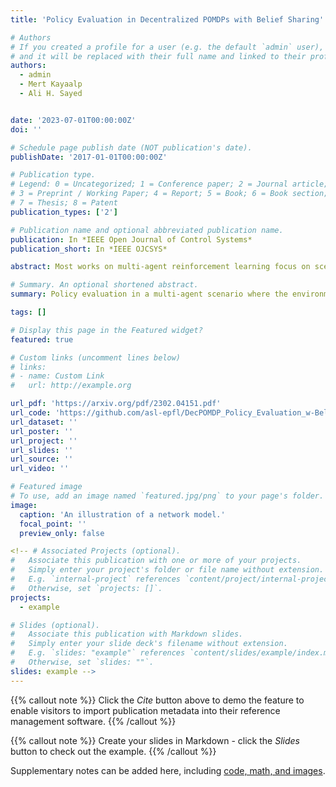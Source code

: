 ```yaml
---
title: 'Policy Evaluation in Decentralized POMDPs with Belief Sharing'

# Authors
# If you created a profile for a user (e.g. the default `admin` user), write the username (folder name) here
# and it will be replaced with their full name and linked to their profile.
authors:
  - admin
  - Mert Kayaalp
  - Ali H. Sayed


date: '2023-07-01T00:00:00Z'
doi: ''

# Schedule page publish date (NOT publication's date).
publishDate: '2017-01-01T00:00:00Z'

# Publication type.
# Legend: 0 = Uncategorized; 1 = Conference paper; 2 = Journal article;
# 3 = Preprint / Working Paper; 4 = Report; 5 = Book; 6 = Book section;
# 7 = Thesis; 8 = Patent
publication_types: ['2']

# Publication name and optional abbreviated publication name.
publication: In *IEEE Open Journal of Control Systems*
publication_short: In *IEEE OJCSYS*

abstract: Most works on multi-agent reinforcement learning focus on scenarios where the state of the environment is fully observable. In this work, we consider a cooperative policy evaluation task in which agents are not assumed to observe the environment state directly. Instead, agents can only have access to noisy observations and to belief vectors. It is well-known that finding global posterior distributions under multi-agent settings is generally NP-hard. As a remedy, we propose a fully decentralized belief forming strategy that relies on individual updates and on localized interactions over a communication network. In addition to the exchange of the beliefs, agents exploit the communication network by exchanging value function parameter estimates as well. We analytically show that the proposed strategy allows information to diffuse over the network, which in turn allows the agents' parameters to have a bounded difference with a centralized baseline. A multi-sensor target tracking application is considered in the simulations.

# Summary. An optional shortened abstract.
summary: Policy evaluation in a multi-agent scenario where the environment is partially observable.

tags: []

# Display this page in the Featured widget?
featured: true

# Custom links (uncomment lines below)
# links:
# - name: Custom Link
#   url: http://example.org

url_pdf: 'https://arxiv.org/pdf/2302.04151.pdf'
url_code: 'https://github.com/asl-epfl/DecPOMDP_Policy_Evaluation_w-Belief_Sharing'
url_dataset: ''
url_poster: ''
url_project: ''
url_slides: ''
url_source: ''
url_video: ''

# Featured image
# To use, add an image named `featured.jpg/png` to your page's folder.
image:
  caption: 'An illustration of a network model.'
  focal_point: ''
  preview_only: false

<!-- # Associated Projects (optional).
#   Associate this publication with one or more of your projects.
#   Simply enter your project's folder or file name without extension.
#   E.g. `internal-project` references `content/project/internal-project/index.md`.
#   Otherwise, set `projects: []`.
projects:
  - example

# Slides (optional).
#   Associate this publication with Markdown slides.
#   Simply enter your slide deck's filename without extension.
#   E.g. `slides: "example"` references `content/slides/example/index.md`.
#   Otherwise, set `slides: ""`.
slides: example -->
---
```


{{% callout note %}}
Click the _Cite_ button above to demo the feature to enable visitors to import publication metadata into their reference management software.
{{% /callout %}}

{{% callout note %}}
Create your slides in Markdown - click the _Slides_ button to check out the example.
{{% /callout %}}

Supplementary notes can be added here, including [code, math, and images](https://wowchemy.com/docs/writing-markdown-latex/).
